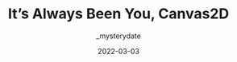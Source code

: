 ---
author: _mysterydate
date: 2022-03-03
publisher: chromiumdev
tags:
  - html
  - css
  - javascript
target_url: https://developer.chrome.com/blog/canvas2d/
title: It’s Always Been You, Canvas2D
---